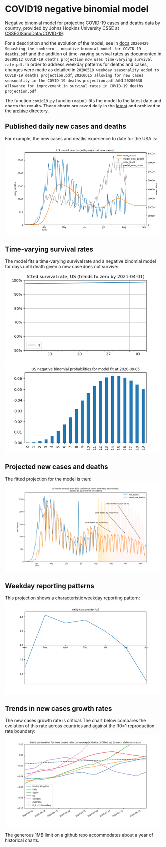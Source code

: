 # COVID19 negative binomial model
Negative binomial model for projecting COVID-19 cases and deaths data by country, provided by Johns Hopkins University CSSE at [CSSEGISandData/COVID-19](https://github.com/CSSEGISandData/COVID-19).

For a description and the evolution of the model, see in [docs](docs/) `20200429 Squashing the sombrero - negative binomial model for COVID-19 deaths.pdf` and the addition of time-varying survival rates as documented in `20200512 COVID-19 deaths projection now uses time-varying survival rate.pdf`. 
In order to address weekday patterns for deaths and cases, changes were made as detailed in `20200519 weekday seasonality added to COVID-19 deaths projection.pdf`, `20200615 allowing for new cases seasonality in the COVID-19 deaths projection.pdf` and `20200630 allowance for improvement in survival rates in COVID-19 deaths projection.pdf`   

The function `covid19.py` function `main()` fits the model to the latest date and charts the results. These charts are saved daily in the [latest](latest/) and archived to the [archive](archive/) directory. 

## Published daily new cases and deaths
For example, the new cases and deaths experience to date for the USA is:
![USA_cases_deaths](latest/US_cases_deaths.png)

## Time-varying survival rates
The model fits a time-varying survival rate and a negative binomial model for days until death given a new case does not survive:
![USA_survival](latest/US_survival.png)
![USA_probabilities](latest/US_probabilities.png)

## Projected new cases and deaths
The fitted projection for the model is then: 
![USA](latest/US.png)

## Weekday reporting patterns
This projection shows a characteristic weekday reporting pattern:
![USA_daily_seasonality](latest/US_daily_seasonality.png)

## Trends in new cases growth rates
The new cases growth rate is critical. The chart below compares the evolution of this rate across countries and against the R0=1 reproduction rate boundary:
![compare_beta_new_cases_growth](latest/compare_beta_new_cases_growth.png)

The generous 1MB limit on a github repo accommodates about a year of historical charts.
